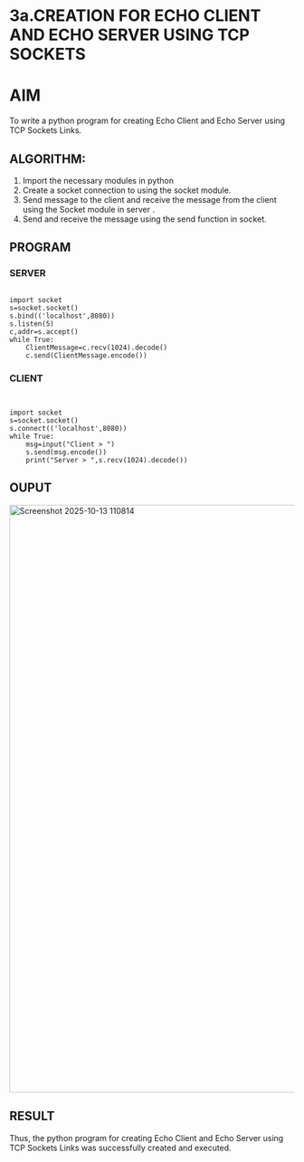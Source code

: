 # 3a.CREATION FOR ECHO CLIENT AND ECHO SERVER USING TCP SOCKETS
# AIM
To write a python program for creating Echo Client and Echo Server using TCP
Sockets Links.

## ALGORITHM:
1. Import the necessary modules in python
2. Create a socket connection to using the socket module.
3. Send message to the client and receive the message from the client using the Socket module in
 server .
4. Send and receive the message using the send function in socket.

## PROGRAM

### SERVER 

```

import socket
s=socket.socket()
s.bind(('localhost',8080))
s.listen(5)
c,addr=s.accept()
while True:
    ClientMessage=c.recv(1024).decode()
    c.send(ClientMessage.encode())

```

### CLIENT

```


import socket
s=socket.socket()
s.connect(('localhost',8080))
while True:
    msg=input("Client > ")
    s.send(msg.encode())
    print("Server > ",s.recv(1024).decode())

```

## OUPUT


<img width="1916" height="1039" alt="Screenshot 2025-10-13 110814" src="https://github.com/user-attachments/assets/657acac0-453d-443a-bc5f-49a294f29d3a" />


## RESULT
Thus, the python program for creating Echo Client and Echo Server using TCP Sockets Links 
was successfully created and executed.

